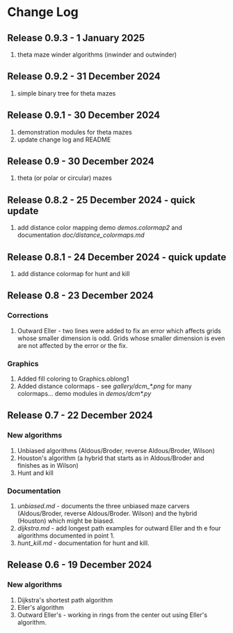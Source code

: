 # Change Log

## Release 0.9.3 - 1 January 2025

1. theta maze winder algorithms (inwinder and outwinder)

## Release 0.9.2 - 31 December 2024

1. simple binary tree for theta mazes

## Release 0.9.1 - 30 December 2024

1. demonstration modules for theta mazes
2. update change log and README

## Release 0.9 - 30 December 2024

1. theta (or polar or circular) mazes

## Release 0.8.2 - 25 December 2024 - quick update

1. add distance color mapping demo *demos.colormap2* and documentation *doc/distance\_colormaps.md*

## Release 0.8.1 - 24 December 2024 - quick update

1. add distance colormap for hunt and kill

## Release 0.8 - 23 December 2024

### Corrections

1. Outward Eller - two lines were added to fix an error which affects grids whose smaller dimension is odd.  Grids whose smaller dimension is even are not affected by the error or the fix.

### Graphics

1. Added fill coloring to Graphics.oblong1
2. Added distance colormaps - see *gallery/dcm_\*.png* for many colormaps... demo modules in *demos/dcm\*.py*

## Release 0.7 - 22 December 2024

### New algorithms

1.  Unbiased algorithms (Aldous/Broder, reverse Aldous/Broder, Wilson)
2.  Houston's algorithm (a hybrid that starts as in Aldous/Broder and finishes as in Wilson)
3.  Hunt and kill

### Documentation

1.  *unbiased.md* - documents the three unbiased maze carvers (Aldous/Broder, reverse Aldous/Broder. Wilson) and the hybrid (Houston) which might be biased.
2.  *dijkstra.md* - add longest path examples for outward Eller and th e four algorithms documented in point 1.
3.   *hunt\_kill.md* - documentation for hunt and kill.

## Release 0.6 - 19 December 2024

### New algorithms

1.  Dijkstra's shortest path algorithm
2.  Eller's algorithm
3.  Outward Eller's - working in rings from the center out using Eller's algorithm.


